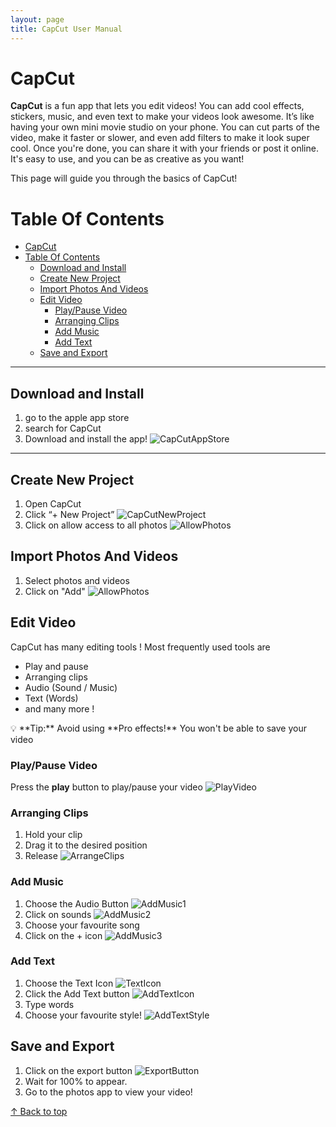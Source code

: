 ```yaml
---
layout: page
title: CapCut User Manual
---
```

# CapCut
**CapCut** is a fun app that lets you edit videos! You can add cool effects, stickers, music, and even text to make your videos look awesome. It’s like having your own mini movie studio on your phone. You can cut parts of the video, make it faster or slower, and even add filters to make it look super cool. Once you're done, you can share it with your friends or post it online. It's easy to use, and you can be as creative as you want!

This page will guide you through the basics of CapCut!

# Table Of Contents
- [CapCut](#capcut)
- [Table Of Contents](#table-of-contents)
  - [Download and Install](#download-and-install)
  - [Create New Project](#create-new-project)
  - [Import Photos And Videos](#import-photos-and-videos)
  - [Edit Video](#edit-video)
    - [Play/Pause Video](#playpause-video)
    - [Arranging Clips](#arranging-clips)
    - [Add Music](#add-music)
    - [Add Text](#add-text)
  - [Save and Export](#save-and-export)

--------------------------------------------------------------------------------------------------------------------

## Download and Install

1. go to the apple app store
2. search for CapCut
3. Download and install the app!
![CapCutAppStore](images/capcut_images/capcutstore.png)

---

## Create New Project
1. Open CapCut
2. Click “+ New Project”
![CapCutNewProject](images/capcut_images/new_project.png)
3. Click on allow access to all photos
![AllowPhotos](images/capcut_images/allow_all_photos.png)

## Import Photos And Videos
1. Select photos and videos
2. Click on "Add"
![AllowPhotos](images/capcut_images/add_photos.png)

## Edit Video
CapCut has many editing tools !
Most frequently used tools are
- Play and pause
- Arranging clips
- Audio (Sound / Music)
- Text (Words)
- and many more !
<div markdown="span" class="alert alert-success">💡 **Tip:** Avoid using **Pro effects!** You won't be able to save your video
</div>

### Play/Pause Video
Press the **play** button to play/pause your video
![PlayVideo](images/capcut_images/play_video.png)
### Arranging Clips
1. Hold your clip
2. Drag it to the desired position
3. Release
![ArrangeClips](images/capcut_images/arrange_clips.png)

### Add Music
1. Choose the Audio Button
![AddMusic1](images/capcut_images/add_music_1.png)
2. Click on sounds
![AddMusic2](images/capcut_images/add_music_2.png)
3. Choose your favourite song
4. Click on the + icon
![AddMusic3](images/capcut_images/add_music_3.png)
### Add Text
1. Choose the Text Icon
![TextIcon](images/capcut_images/text_icon.png)
2. Click the Add Text button
![AddTextIcon](images/capcut_images/add_text_icon.png)
3. Type words
4. Choose your favourite style!
![AddTextStyle](images/capcut_images/add_text_style.png)
## Save and Export
1. Click on the export button
![ExportButton](images/capcut_images/export_button.png)
2. Wait for 100% to appear. 
3. Go to the photos app to view your video!
 

[↑ Back to top](#table-of-contents)
